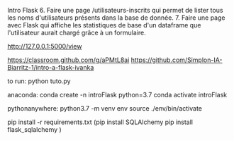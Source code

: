 Intro Flask
6. Faire une page /utilisateurs-inscrits qui permet de lister tous les noms d'utilisateurs présents dans la base de donnée.
7. Faire une page avec Flask qui affiche les statistiques de base d'un dataframe que l'utilisateur aurait chargé grâce à un formulaire.

http://127.0.0.1:5000/view



https://classroom.github.com/g/aPMtL8ai
https://github.com/Simplon-IA-Biarritz-1/intro-a-flask-ivanka


to run:
python tuto.py

anaconda:
conda create -n introFlask python=3.7
conda activate introFlask

pythonanywhere:
python3.7 -m venv env
source ./env/bin/activate 

pip install -r requirements.txt
(pip install SQLAlchemy
pip install flask_sqlalchemy
)